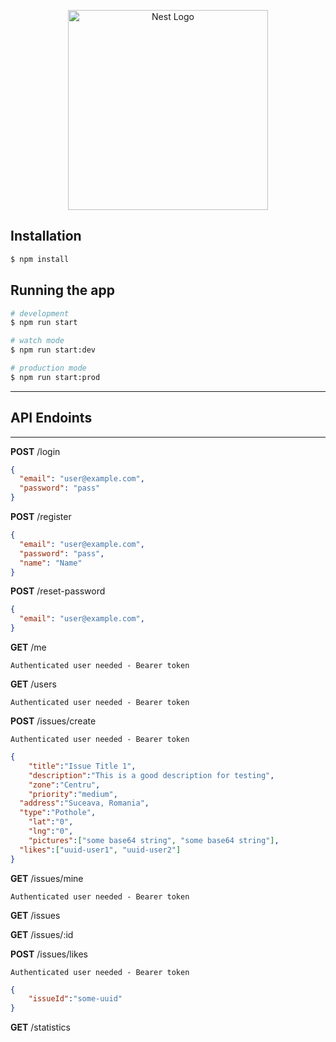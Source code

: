 <p align="center">
  <a href="http://nestjs.com/" target="blank"><img src="https://nestjs.com/img/logo_text.svg" width="320" alt="Nest Logo" /></a>
</p>

## Installation

```bash
$ npm install
```

## Running the app

```bash
# development
$ npm run start

# watch mode
$ npm run start:dev

# production mode
$ npm run start:prod
```

---

## API Endoints

---

**POST** /login

```JSON
{
  "email": "user@example.com",
  "password": "pass"
}
```

**POST** /register

```JSON
{
  "email": "user@example.com",
  "password": "pass",
  "name": "Name"
}
```

**POST** /reset-password

```JSON
{
  "email": "user@example.com",
}
```

**GET** /me

`Authenticated user needed - Bearer token`

**GET** /users

`Authenticated user needed - Bearer token`

**POST** /issues/create

`Authenticated user needed - Bearer token`

```JSON
{
	"title":"Issue Title 1",
	"description":"This is a good description for testing",
	"zone":"Centru",
	"priority":"medium",
  "address":"Suceava, Romania",
  "type":"Pothole",
	"lat":"0",
	"lng":"0",
	"pictures":["some base64 string", "some base64 string"],
  "likes":["uuid-user1", "uuid-user2"]
}

```

**GET** /issues/mine

`Authenticated user needed - Bearer token`

**GET** /issues

**GET** /issues/:id

**POST** /issues/likes

`Authenticated user needed - Bearer token`

```JSON
{
	"issueId":"some-uuid"
}
```

**GET** /statistics
